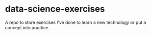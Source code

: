 # data-science-exercises
A repo to store exercises I've done to learn a new technology or put a concept into practice.
